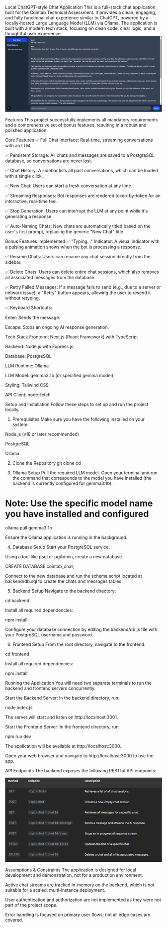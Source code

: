 Local ChatGPT-style Chat Application
This is a full-stack chat application built for the Cointab Technical Assessment. It provides a clean, engaging, and fully functional chat experience similar to ChatGPT, powered by a locally-hosted Large Language Model (LLM) via Ollama. The application is built with a modern tech stack, focusing on clean code, clear logic, and a thoughtful user experience.
![alt text](image-2.png)

Features
This project successfully implements all mandatory requirements and a comprehensive set of bonus features, resulting in a robust and polished application.

Core Features
✅ Full Chat Interface: Real-time, streaming conversations with an LLM.

✅ Persistent Storage: All chats and messages are saved to a PostgreSQL database, so conversations are never lost.

✅ Chat History: A sidebar lists all past conversations, which can be loaded with a single click.

✅ New Chat: Users can start a fresh conversation at any time.

✅ Streaming Responses: Bot responses are rendered token-by-token for an interactive, real-time feel.

✅ Stop Generation: Users can interrupt the LLM at any point while it's generating a response.

✅ Auto-Naming Chats: New chats are automatically titled based on the user's first prompt, replacing the generic "New Chat" title.

Bonus Features Implemented
✅ "Typing..." Indicator: A visual indicator with a pulsing animation shows when the bot is processing a response.

✅ Rename Chats: Users can rename any chat session directly from the sidebar.

✅ Delete Chats: Users can delete entire chat sessions, which also removes all associated messages from the database.

✅ Retry Failed Messages: If a message fails to send (e.g., due to a server or network issue), a "Retry" button appears, allowing the user to resend it without retyping.

✅ Keyboard Shortcuts:

Enter: Sends the message.

Escape: Stops an ongoing AI response generation.

Tech Stack
Frontend: Next.js (React Framework) with TypeScript

Backend: Node.js with Express.js

Database: PostgreSQL

LLM Runtime: Ollama

LLM Model: gemma3:1b (or specified gemma model)

Styling: Tailwind CSS

API Client: node-fetch

Setup and Installation
Follow these steps to set up and run the project locally.

1. Prerequisites
Make sure you have the following installed on your system:

Node.js (v18 or later recommended)

PostgreSQL

Ollama

2. Clone the Repository
git clone <your-github-repository-url>
cd <repository-name>

3. Ollama Setup
Pull the required LLM model. Open your terminal and run the command that corresponds to the model you have installed (the backend is currently configured for gemma3:1b).

# Note: Use the specific model name you have installed and configured
ollama pull gemma3:1b

Ensure the Ollama application is running in the background.

4. Database Setup
Start your PostgreSQL service.

Using a tool like psql or pgAdmin, create a new database.

CREATE DATABASE cointab_chat;

Connect to the new database and run the schema script located at backend/db.sql to create the chats and messages tables.

5. Backend Setup
Navigate to the backend directory:

cd backend

Install all required dependencies:

npm install

Configure your database connection by editing the backend/db.js file with your PostgreSQL username and password.

6. Frontend Setup
From the root directory, navigate to the frontend:

cd frontend

Install all required dependencies:

npm install

Running the Application
You will need two separate terminals to run the backend and frontend servers concurrently.

Start the Backend Server:
In the backend directory, run:

node index.js

The server will start and listen on http://localhost:3001.

Start the Frontend Server:
In the frontend directory, run:

npm run dev

The application will be available at http://localhost:3000.

Open your web browser and navigate to http://localhost:3000 to use the app.

API Endpoints
The backend exposes the following RESTful API endpoints:

![alt text](image-1.png)


Assumptions & Constraints
The application is designed for local development and demonstration, not for a production environment.

Active chat streams are tracked in-memory on the backend, which is not suitable for a scaled, multi-instance deployment.

User authentication and authorization are not implemented as they were not part of the project scope.

Error handling is focused on primary user flows; not all edge cases are covered.